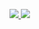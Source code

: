 <a href="https://github.com/coderxm">  <!--statics主页地址，可修改-->
  <img src="https://github-readme-stats-eight-theta.vercel.app/api?username=radical&show_icons=true&theme=algolia&include_all_commits=true&count_private=true&hide=issues"/>   <!--可修改-->
</a>
<a href="https://github.com/kabaBZ">  <!--热门语言，可修改-->
  <img src="https://github-readme-stats-eight-theta.vercel.app/api/top-langs/?username=kabaBZ&layout=compact&langs_count=5&theme=radical"/>  <!--可修改-->
</a>
